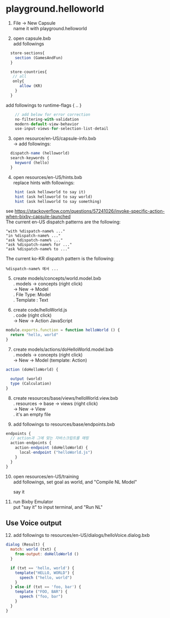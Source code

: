 # playground.helloworld

1. File -> New Capsule  
   name it with playground.helloworld

2. open capsule.bxb  
  add followings
```js
  store-sections{
    section (GamesAndFun)
  }

  store-countries{
   // all
   only{
      allow (KR)
    }
  }
```
  add followings to runtime-flags { .. }  
```js
    // add below for error correction
    no-filtering-with-validation
    modern-default-view-behavior
    use-input-views-for-selection-list-detail
```

3. open resource/en-US/capsule-info.bxb  
   -> add followings:   
```js
  dispatch-name (helloworld)
  search-keywords {
    keyword (hello)
  }
```

4. open resources/en-US/hints.bxb  
   replace hints with followings:  
```js
    hint (ask helloworld to say it)
    hint (ask helloworld to say world)
    hint (ask helloworld to say something)
```
see https://stackoverflow.com/questions/57241026/invoke-specific-action-when-bixby-capsule-launched  
The current en-US dispatch patterns are the following:  

    "with %dispatch-name% ..."
    "in %dispatch-name% ..."
    "ask %dispatch-name% ..."
    "ask %dispatch-name% for ..."
    "ask %dispatch-name% to ..."

The current ko-KR dispatch pattern is the following:

    %dispatch-name% 에서 ...

5. create models/concepts/world.model.bxb  
   . models -> concepts (right click)  
    -> New -> Model  
     . File Type: Model  
     . Template : Text  
  
6. create code/helloWorld.js  
   . code (right click)  
   -> New -> Action JavaScript  
```js
module.exports.function = function helloWorld () {
  return "hello, world"
}
```

7. create models/actions/doHelloWorld.model.bxb  
   . models -> concepts (right click)  
    -> New -> Model (template: Action)  
```js
action (doHelloWorld) {

  output (world)
  type (Calculation)
}
```
8. create resources/base/views/helloWorld.view.bxb  
   . resources -> base -> views (right click)  
    -> New -> View  
   . it's an empty file  

9. add followings to resources/base/endpoints.bxb  
```js
endpoints {
  // action과 그에 맞는 자바스크립트를 매핑
  action-endpoints {
    action-endpoint (doHelloWorld) {
      local-endpoint ("helloWorld.js")
    }
  }
}
```
10. open resources/en-US/training  
    add followings, set goal as world, and "Compile NL Model"  

    say it  

11. run Bixby Emulator  
  put "say it" to input terminal, and "Run NL"  


## Use Voice output

12. add followings to resources/en-US/dialogs/helloVoice.dialog.bxb
```js
dialog (Result) {
  match: world (txt) {
    from-output: doHelloWorld ()
  }

  if (txt == 'hello, world') {
    template("HELLO, WORLD") {
      speech ("hello, world")
    }
  } else-if (txt == 'foo, bar') {
    template ("FOO, BAR") {
      speech ("foo, bar")
    }
  }
}
```
